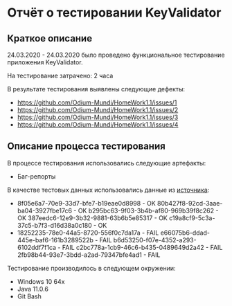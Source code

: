 # Отчёт о тестировании KeyValidator

## Краткое описание

24.03.2020 - 24.03.2020 было проведено функциональное тестирование приложения KeyValidator.

На тестирование затрачено: 2 часа

В результате тестирования выявлены следующие дефекты:
* https://github.com/Odium-Mundi/HomeWork1.1/issues/1
* https://github.com/Odium-Mundi/HomeWork1.1/issues/2
* https://github.com/Odium-Mundi/HomeWork1.1/issues/3
* https://github.com/Odium-Mundi/HomeWork1.1/issues/4

## Описание процесса тестирования

В процессе тестирования использовались следующие артефакты:
* Баг-репорты

В качестве тестовых данных использовались данные из [источника](https://github.com/netology-code/javaqa-homeworks/blob/master/intro/user-manual.md):
* 8f05e6a7-70e9-33d7-bfe7-b19eae0d8998 - OK
  80b427f8-92cd-3aae-ba04-3927fbe17c6 - OK
  b295bc63-9f03-3b4b-af80-969b39f8c262 - OK
  387eedc6-12e9-3b32-9881-63b6b5e85317 - OK
  c19a8cf9-5c3a-37c5-b7f3-d16d38a0c180 - OK 
* 18252235-78e0-44a5-8720-556f0c7da17a - FAIL
  e66075b6-ddad-445e-baf6-161b3289522b - FAIL
  b6d53250-f07e-4352-a293-6102ddf7f1ca - FAIL
  c2bc778a-1cb9-46c6-b435-0489649d2a42 - FAIL
  2fb98b44-93e7-3bdd-a2ad-79347bfe4ad1 - FAIL


Тестирование производилось в следующем окружении:
* Windows 10 64x
* Java 11.0.6
* Git Bash
